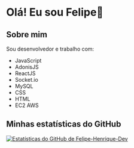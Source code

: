 # Olá! Eu sou Felipe👋

## Sobre mim
Sou desenvolvedor e trabalho com:
- JavaScript
- AdonisJS
- ReactJS
- Socket.io
- MySQL
- CSS
- HTML
- EC2 AWS

## Minhas estatísticas do GitHub
[![Estatísticas do GitHub de Felipe-Henrique-Dev](https://github-readme-stats.vercel.app/api?username=Felipe-Henrique-Dev&show_icons=true&theme=dark&include_all_commits=true)](https://github.com/Felipe-Henrique-Dev)





